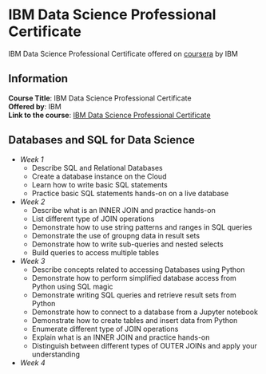 # IBM Data Science Professional Certificate
IBM Data Science Professional Certificate offered on [coursera](https://www.coursera.org) by IBM

## Information
**Course Title**: IBM Data Science Professional Certificate   
**Offered by**: IBM  
**Link to the course**: [ IBM Data Science Professional Certificate](https://www.coursera.org/professional-certificates/ibm-data-science?utm_source=gg&utm_medium=sem&campaignid=2087860785&utm_campaign=10-IBM-Data-Science-ROW&utm_content=10-IBM-Data-Science-ROW&adgroupid=79675709431&device=c&keyword=ibm%20data%20science%20coursera&matchtype=b&network=g&devicemodel=&adpostion=&creativeid=375774778792&hide_mobile_promo&gclid=Cj0KCQiA0MD_BRCTARIsADXoopaf94kfDIKp8cGcQHgNmPW1iZrGCrVevMUETEFAJ9WVJvEXx_N0kbYaAqQqEALw_wcB) 

## Databases and SQL for Data Science
  + *Week 1*
    + Describe SQL and Relational Databases
    + Create a database instance on the Cloud
    + Learn how to write basic SQL statements
    + Practice basic SQL statements hands-on on a live database
  + *Week 2*
    + Describe what is an INNER JOIN and practice hands-on
    + List different type of JOIN operations
    + Demonstrate how to use string patterns and ranges in SQL queries
    + Demonstrate the use of groupng data in result sets
    + Demonstrate how to write sub-queries and nested selects
    + Build queries to access multiple tables
  + *Week 3*
    + Describe concepts related to accessing Databases using Python
    + Demonstrate how to perform simplified database access from Python using SQL magic
    + Demonstrate writing SQL queries and retrieve result sets from Python
    + Demonstrate how to connect to a database from a Jupyter notebook
    + Demonstrate how to create tables and insert data from Python
    + Enumerate different type of JOIN operations
    + Explain what is an INNER JOIN and practice hands-on
    + Distinguish between different types of OUTER JOINs and apply your understanding
  + *Week 4*
